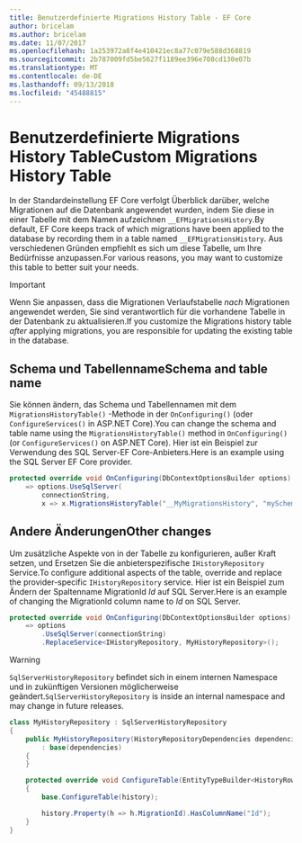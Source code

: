 ```yaml
---
title: Benutzerdefinierte Migrations History Table - EF Core
author: bricelam
ms.author: bricelam
ms.date: 11/07/2017
ms.openlocfilehash: 1a253972a8f4e410421ec8a77c079e588d368819
ms.sourcegitcommit: 2b787009fd5be5627f1189ee396e708cd130e07b
ms.translationtype: MT
ms.contentlocale: de-DE
ms.lasthandoff: 09/13/2018
ms.locfileid: "45488815"
---
```

<a name="custom-migrations-history-table"></a><span data-ttu-id="45435-102">Benutzerdefinierte Migrations History Table</span><span class="sxs-lookup"><span data-stu-id="45435-102">Custom Migrations History Table</span></span>
===============================
<span data-ttu-id="45435-103">In der Standardeinstellung EF Core verfolgt Überblick darüber, welche Migrationen auf die Datenbank angewendet wurden, indem Sie diese in einer Tabelle mit dem Namen aufzeichnen `__EFMigrationsHistory`.</span><span class="sxs-lookup"><span data-stu-id="45435-103">By default, EF Core keeps track of which migrations have been applied to the database by recording them in a table named `__EFMigrationsHistory`.</span></span> <span data-ttu-id="45435-104">Aus verschiedenen Gründen empfiehlt es sich um diese Tabelle, um Ihre Bedürfnisse anzupassen.</span><span class="sxs-lookup"><span data-stu-id="45435-104">For various reasons, you may want to customize this table to better suit your needs.</span></span>

> [!IMPORTANT]
> <span data-ttu-id="45435-105">Wenn Sie anpassen, dass die Migrationen Verlaufstabelle *nach* Migrationen angewendet werden, Sie sind verantwortlich für die vorhandene Tabelle in der Datenbank zu aktualisieren.</span><span class="sxs-lookup"><span data-stu-id="45435-105">If you customize the Migrations history table *after* applying migrations, you are responsible for updating the existing table in the database.</span></span>

<a name="schema-and-table-name"></a><span data-ttu-id="45435-106">Schema und Tabellenname</span><span class="sxs-lookup"><span data-stu-id="45435-106">Schema and table name</span></span>
----------------------
<span data-ttu-id="45435-107">Sie können ändern, das Schema und Tabellennamen mit dem `MigrationsHistoryTable()` -Methode in der `OnConfiguring()` (oder `ConfigureServices()` in ASP.NET Core).</span><span class="sxs-lookup"><span data-stu-id="45435-107">You can change the schema and table name using the `MigrationsHistoryTable()` method in `OnConfiguring()` (or `ConfigureServices()` on ASP.NET Core).</span></span> <span data-ttu-id="45435-108">Hier ist ein Beispiel zur Verwendung des SQL Server-EF Core-Anbieters.</span><span class="sxs-lookup"><span data-stu-id="45435-108">Here is an example using the SQL Server EF Core provider.</span></span>

``` csharp
protected override void OnConfiguring(DbContextOptionsBuilder options)
    => options.UseSqlServer(
        connectionString,
        x => x.MigrationsHistoryTable("__MyMigrationsHistory", "mySchema"));
```

<a name="other-changes"></a><span data-ttu-id="45435-109">Andere Änderungen</span><span class="sxs-lookup"><span data-stu-id="45435-109">Other changes</span></span>
-------------
<span data-ttu-id="45435-110">Um zusätzliche Aspekte von in der Tabelle zu konfigurieren, außer Kraft setzen, und Ersetzen Sie die anbieterspezifische `IHistoryRepository` Service.</span><span class="sxs-lookup"><span data-stu-id="45435-110">To configure additional aspects of the table, override and replace the provider-specific `IHistoryRepository` service.</span></span> <span data-ttu-id="45435-111">Hier ist ein Beispiel zum Ändern der Spaltenname MigrationId *Id* auf SQL Server.</span><span class="sxs-lookup"><span data-stu-id="45435-111">Here is an example of changing the MigrationId column name to *Id* on SQL Server.</span></span>

``` csharp
protected override void OnConfiguring(DbContextOptionsBuilder options)
    => options
        .UseSqlServer(connectionString)
        .ReplaceService<IHistoryRepository, MyHistoryRepository>();
```

> [!WARNING]
> <span data-ttu-id="45435-112">`SqlServerHistoryRepository` befindet sich in einem internen Namespace und in zukünftigen Versionen möglicherweise geändert.</span><span class="sxs-lookup"><span data-stu-id="45435-112">`SqlServerHistoryRepository` is inside an internal namespace and may change in future releases.</span></span>

``` csharp
class MyHistoryRepository : SqlServerHistoryRepository
{
    public MyHistoryRepository(HistoryRepositoryDependencies dependencies)
        : base(dependencies)
    {
    }

    protected override void ConfigureTable(EntityTypeBuilder<HistoryRow> history)
    {
        base.ConfigureTable(history);

        history.Property(h => h.MigrationId).HasColumnName("Id");
    }
}
```
